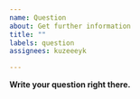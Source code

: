 ```yaml
---
name: Question
about: Get further information
title: ""
labels: question
assignees: kuzeeeyk

---
```


**Write your question right there.**